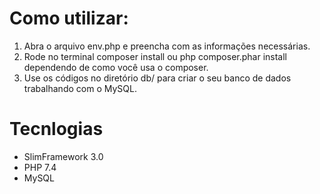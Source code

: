# Como utilizar:
<ol>
<li>Abra o arquivo env.php e preencha com as informações necessárias.</li>

<li>Rode no terminal composer install ou php composer.phar install dependendo de como você usa o composer.</li>

<li>Use os códigos no diretório db/ para criar o seu banco de dados trabalhando com o MySQL.</li>
</ol>

# Tecnlogias

  <ul>
<li> SlimFramework 3.0</li>
<li> PHP 7.4 </li>
<li> MySQL </li>
</ul>

